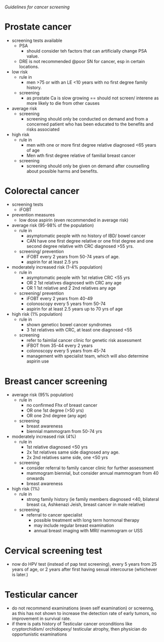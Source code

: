 ###### Guidelines for cancer screening

# Prostate cancer
- screening tests available
    + PSA   
        * should consider teh factors that can artificially change PSA value.
    + DRE is not recommended @poor SN for cancer, esp in certain locations.
- low risk
    + rule in 
        * men >75 or with an LE <10 years with no first degree family history. 
    + screening
        * as prostate Ca is slow growing == should not screen/ interene as more likely to die from other causes
- average risk 
    + screening
        * screening should only be conducted on demand and from a concerned patient who has been educated to the benefits and risks associated
- high risk
    + rule in 
        * men with one or more first degree relative diagnosed <65 years of age
        * Men wth first degree relative of familial breast cancer
    + screening
        * screening should only be given on demand after counselling about possible harms and benefits.


# Colorectal cancer
- screening tests
    + iFOBT
- prevention measures
    + low dose aspirin (even recommended in average risk)
- average risk (95-98% of the population)
    + rule in 
        * asymptomatic people with no history of IBD/ bowel cancer 
        * CAN have one first degree relative or one frist degree and one second degree relative with CRC diagnosed >55 yrs.
    + screening/ prevention
        * iFOBT every 2 years from 50-74 years of age.
        * aspirin for at least 2.5 yrs
- moderately increased risk (1-4% population)
    + rule in 
        * asymptomatic people with 1st relative CRC <55 yrs
        * OR 2 1st relatives diagnosed with CRC any age
        * OR 1 1st relative and 2 2nd relatives any age
    + screening/ prevention
        * iFOBT every 2 years from 40-49
        * colonoscopy every 5 years from 50-74
        * aspirin for at least 2.5 years up to 70 yrs of age
- high risk (1% population)
    + rule in 
        * shown geneticc bowel cancer syndromes
        * 3 1st relatives with CRC, at least one diagnosed <55
    + screening
        * refer to faimlial cancer clinic for genetic risk assessment
        * iFBOT from 35-44 every 2 years
        * colonoscopy every 5 years from 45-74
        * management with specialist team, which will also determine aspirin use

# Breast cancer screening
- average risk (95% population)
    + rule in 
        * no confirmed Fhx of breast cancer
        * OR one 1st degree (>50 yrs)
        * OR one 2nd degree (any age)
    + screening
        * breast awareness
        * biennial mammogram from 50-74 yrs
- moderately increased risk (4%)
    + rule in 
        * 1st relative diagnosed <50 yrs
        * 2x 1st relatives same side diagnosed any age.
        * 2x 2nd relatives same side, one <50 yrs
    + screening
        * consider referral to family cancer clinic for further assessment
        * mammogram biennial, but consider annual mammogram from 40 onwards
        * breast awareness
- high risk (1%)
    + rule in 
        * strong family history (ie family members diagnosed <40, bilateral breast ca, Ashkenazi Jeish, breast cancer in male relative)
    + screening
        * referral to cancer specialist
            - possible treatment with long term hormonal therapy
            - may include regular breast examination
            - annual breast imaging with MRI/ mammogram or USS

# Cervical screening test
- now do HPV test (instead of pap test screening), every 5 years from 25 years of age, or 2 years after first having sexual intercourse (whichever is later.)

# Testicular cancer
- do not recommend examinations  (even self examination) or screenng, as this has not shown to increase the detection rate of early tumors, no improvement in survival rate.
- if there is pats history of Testicular cancer orconditions like cryptorchidism/ orchidopexy/ testicular atrophy, then physician do opportunistic examinations

